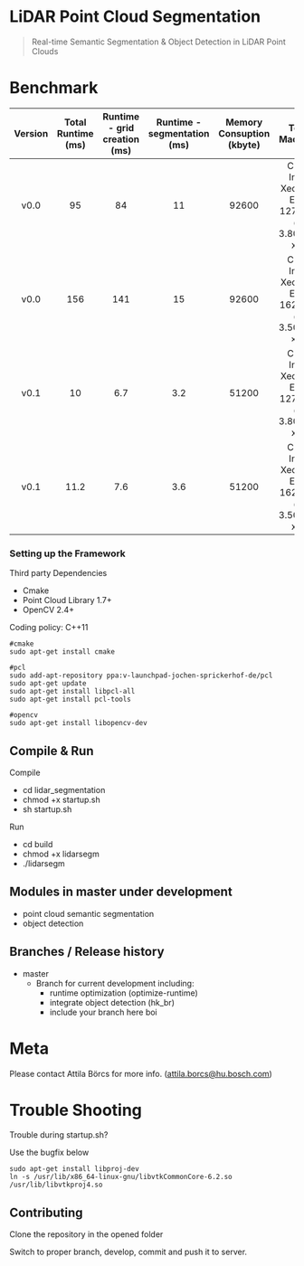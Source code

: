 # LiDAR Point Cloud  Segmentation 
>Real-time Semantic Segmentation & Object Detection in LiDAR Point Clouds

# Benchmark


| Version         | Total Runtime (ms) | Runtime - grid creation (ms)  | Runtime - segmentation (ms) | Memory Consuption (kbyte) | Test Machine                                      |
| :-------------: | :-------------:    | :-------------:               |  :-------------:            |  :-------------:          |          :-------------:                          | 
| v0.0            |         95         |              84               |           11                |          92600            | CPU: Intel Xeon(R) E3-1270 v6 @ 3.80GHz x 8       |
| v0.0            |         156        |              141              |           15                |          92600            | CPU: Intel Xeon(R) E5-1620 v4 @ 3.50GHz × 8       |
| v0.1            |         10         |              6.7              |           3.2               |          51200            | CPU: Intel Xeon(R) E3-1270 v6 @ 3.80GHz x 8	     |
| v0.1            |         11.2       |              7.6              |           3.6               |          51200            | CPU: Intel Xeon(R) E5-1620 v4 @ 3.50GHz x 8       |				         

### Setting up the Framework

Third party Dependencies
  * Cmake 
  * Point Cloud Library 1.7+
  * OpenCV 2.4+

Coding policy: C++11

```
#cmake
sudo apt-get install cmake 

#pcl
sudo add-apt-repository ppa:v-launchpad-jochen-sprickerhof-de/pcl
sudo apt-get update
sudo apt-get install libpcl-all
sudo apt-get install pcl-tools

#opencv
sudo apt-get install libopencv-dev
```

## Compile & Run 

Compile 

* cd lidar_segmentation
* chmod +x startup.sh 
* sh startup.sh


Run 
* cd build
* chmod +x lidarsegm
* ./lidarsegm


## Modules in master under development

* point cloud semantic segmentation 
* object detection
 
## Branches / Release history

* master
  * Branch for current development including:
    * runtime optimization (optimize-runtime)
    * integrate object detection (hk_br)
    * include your branch here boi

# Meta

Please contact Attila Börcs for more info. (attila.borcs@hu.bosch.com)

# Trouble Shooting

Trouble during startup.sh?

Use the bugfix below 
```
sudo apt-get install libproj-dev
ln -s /usr/lib/x86_64-linux-gnu/libvtkCommonCore-6.2.so /usr/lib/libvtkproj4.so
```

## Contributing

Clone the repository in the opened folder

Switch to proper branch, develop, commit and push it to server.


